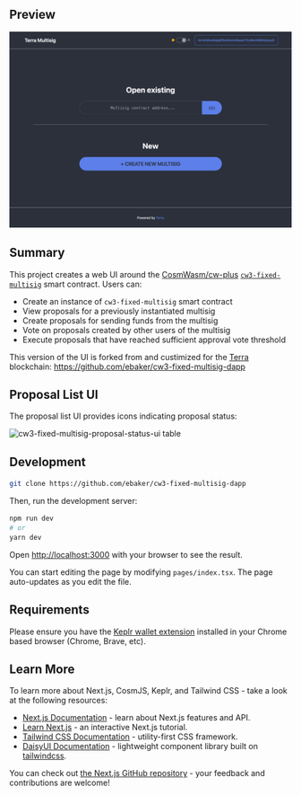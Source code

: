 ## Preview

<p align="center" width="100%">
    <img alt="cw3-fixed-multisig preview" src=".github/screenshot.png">
</p>

## Summary

This project creates a web UI around the [CosmWasm/cw-plus](https://github.com/CosmWasm/cw-plus/) [`cw3-fixed-multisig`](https://github.com/CosmWasm/cw-plus/tree/main/contracts/cw3-fixed-multisig) smart contract. Users can:

- Create an instance of `cw3-fixed-multisig` smart contract
- View proposals for a previously instantiated multisig
- Create proposals for sending funds from the multisig
- Vote on proposals created by other users of the multisig
- Execute proposals that have reached sufficient approval vote threshold

This version of the UI is forked from and custimized for the [Terra](https://terra.money) blockchain: https://github.com/ebaker/cw3-fixed-multisig-dapp

## Proposal List UI

The proposal list UI provides icons indicating proposal status:

<img alt="cw3-fixed-multisig-proposal-status-ui table" src="https://i.imgur.com/P5FDDJ8.png">

## Development

```bash
git clone https://github.com/ebaker/cw3-fixed-multisig-dapp
```

Then, run the development server:

```bash
npm run dev
# or
yarn dev
```

Open [http://localhost:3000](http://localhost:3000) with your browser to see the result.

You can start editing the page by modifying `pages/index.tsx`. The page auto-updates as you edit the file.

## Requirements

Please ensure you have the [Keplr wallet extension](https://chrome.google.com/webstore/detail/terra-station/aiifbnbfobpmeekipheeijimdpnlpgpp?hl=en) installed in your Chrome based browser (Chrome, Brave, etc).

## Learn More

To learn more about Next.js, CosmJS, Keplr, and Tailwind CSS - take a look at the following resources:

- [Next.js Documentation](https://nextjs.org/docs) - learn about Next.js features and API.
- [Learn Next.js](https://nextjs.org/learn) - an interactive Next.js tutorial.
- [Tailwind CSS Documentation](https://tailwindcss.com/docs) - utility-first CSS framework.
- [DaisyUI Documentation](https://daisyui.com/docs/use) - lightweight component library built on [tailwindcss](https://tailwindcss.com/).

You can check out [the Next.js GitHub repository](https://github.com/vercel/next.js/) - your feedback and contributions are welcome!


